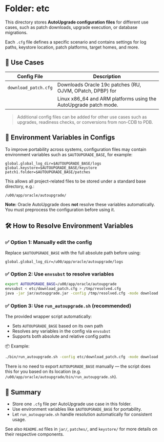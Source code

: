 # Folder: etc

This directory stores **AutoUpgrade configuration files** for different use cases,
such as patch downloads, upgrade execution, or database migrations.

Each `.cfg` file defines a specific scenario and contains settings for log paths,
keystore location, patch platforms, target homes, and more.

## 💼 Use Cases

| Config File          | Description                                                       |
|----------------------|-------------------------------------------------------------------|
| `download_patch.cfg` | Downloads Oracle 19c patches (RU, OJVM, OPatch, DPBP) for         |
|                      | Linux x86_64 and ARM platforms using the AutoUpgrade patch mode.  |

> Additional config files can be added for other use cases such as upgrades, 
> readiness checks, or conversions from non-CDB to PDB.

## 🧬 Environment Variables in Configs

To improve portability across systems, configuration files may contain
environment variables such as `$AUTOUPGRADE_BASE`, for example:

```properties
global.global_log_dir=$AUTOUPGRADE_BASE/logs
global.keystore=$AUTOUPGRADE_BASE/keystore
patch1.folder=$AUTOUPGRADE_BASE/patches
````

This allows all project-related files to be stored under a standard base directory,
e.g.:

```bash
/u00/app/oracle/autoupgrade/
```

**Note:** Oracle AutoUpgrade does **not** resolve these variables automatically.
You must preprocess the configuration before using it.

## 🛠 How to Resolve Environment Variables

### ✅ Option 1: Manually edit the config

Replace `$AUTOUPGRADE_BASE` with the full absolute path before using:

```properties
global.global_log_dir=/u00/app/oracle/autoupgrade/logs
```

### ✅ Option 2: Use `envsubst` to resolve variables

```bash
export AUTOUPGRADE_BASE=/u00/app/oracle/autoupgrade
envsubst < etc/download_patch.cfg > /tmp/resolved.cfg
java -jar jar/autoupgrade.jar -config /tmp/resolved.cfg -mode download
```

### ✅ Option 3: Use `run_autoupgrade.sh` (recommended)

The provided wrapper script automatically:

* Sets `AUTOUPGRADE_BASE` based on its own path
* Resolves any variables in the config via `envsubst`
* Supports both absolute and relative config paths

📦 Example:

```bash
./bin/run_autoupgrade.sh -config etc/download_patch.cfg -mode download
```

There is no need to export `AUTOUPGRADE_BASE` manually — the script does this for you
based on its location (e.g. `/u00/app/oracle/autoupgrade/bin/run_autoupgrade.sh`).

## 📁 Summary

* Store one `.cfg` file per AutoUpgrade use case in this folder.
* Use environment variables like `$AUTOUPGRADE_BASE` for portability.
* Let `run_autoupgrade.sh` handle resolution automatically for consistent usage.

See also `README.md` files in `jar/`, `patches/`, and `keystore/` for more details
on their respective components.
